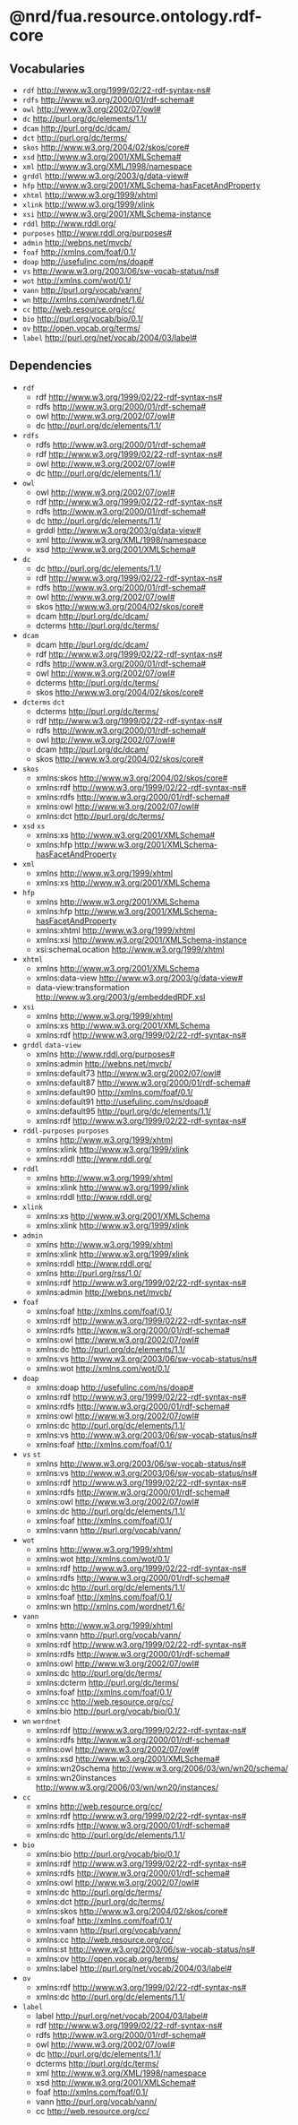 # @nrd/fua.resource.ontology.rdf-core

## Vocabularies

- `rdf` <http://www.w3.org/1999/02/22-rdf-syntax-ns#>
- `rdfs` <http://www.w3.org/2000/01/rdf-schema#>
- `owl` <http://www.w3.org/2002/07/owl#>
- `dc` <http://purl.org/dc/elements/1.1/>
- `dcam` <http://purl.org/dc/dcam/>
- `dct` <http://purl.org/dc/terms/>
- `skos` <http://www.w3.org/2004/02/skos/core#>
- `xsd` <http://www.w3.org/2001/XMLSchema#>
- `xml` <http://www.w3.org/XML/1998/namespace>
- `grddl` <http://www.w3.org/2003/g/data-view#>
- `hfp` <http://www.w3.org/2001/XMLSchema-hasFacetAndProperty>
- `xhtml` <http://www.w3.org/1999/xhtml>
- `xlink` <http://www.w3.org/1999/xlink>
- `xsi` <http://www.w3.org/2001/XMLSchema-instance>
- `rddl` <http://www.rddl.org/>
- `purposes` <http://www.rddl.org/purposes#>
- `admin` <http://webns.net/mvcb/>
- `foaf` <http://xmlns.com/foaf/0.1/>
- `doap` <http://usefulinc.com/ns/doap#>
- `vs` <http://www.w3.org/2003/06/sw-vocab-status/ns#>
- `wot` <http://xmlns.com/wot/0.1/>
- `vann` <http://purl.org/vocab/vann/>
- `wn` <http://xmlns.com/wordnet/1.6/>
- `cc` <http://web.resource.org/cc/>
- `bio` <http://purl.org/vocab/bio/0.1/>
- `ov` <http://open.vocab.org/terms/>
- `label` <http://purl.org/net/vocab/2004/03/label#>

## Dependencies

- `rdf`
    - rdf <http://www.w3.org/1999/02/22-rdf-syntax-ns#>
    - rdfs <http://www.w3.org/2000/01/rdf-schema#>
    - owl <http://www.w3.org/2002/07/owl#>
    - dc <http://purl.org/dc/elements/1.1/>
- `rdfs`
    - rdfs <http://www.w3.org/2000/01/rdf-schema#>
    - rdf <http://www.w3.org/1999/02/22-rdf-syntax-ns#>
    - owl <http://www.w3.org/2002/07/owl#>
    - dc <http://purl.org/dc/elements/1.1/>
- `owl`
    - owl <http://www.w3.org/2002/07/owl#>
    - rdf <http://www.w3.org/1999/02/22-rdf-syntax-ns#>
    - rdfs <http://www.w3.org/2000/01/rdf-schema#>
    - dc <http://purl.org/dc/elements/1.1/>
    - grddl <http://www.w3.org/2003/g/data-view#>
    - xml <http://www.w3.org/XML/1998/namespace>
    - xsd <http://www.w3.org/2001/XMLSchema#>
- `dc`
    - dc <http://purl.org/dc/elements/1.1/>
    - rdf <http://www.w3.org/1999/02/22-rdf-syntax-ns#>
    - rdfs <http://www.w3.org/2000/01/rdf-schema#>
    - owl <http://www.w3.org/2002/07/owl#>
    - skos <http://www.w3.org/2004/02/skos/core#>
    - dcam <http://purl.org/dc/dcam/>
    - dcterms <http://purl.org/dc/terms/>
- `dcam`
    - dcam <http://purl.org/dc/dcam/>
    - rdf <http://www.w3.org/1999/02/22-rdf-syntax-ns#>
    - rdfs <http://www.w3.org/2000/01/rdf-schema#>
    - owl <http://www.w3.org/2002/07/owl#>
    - dcterms <http://purl.org/dc/terms/>
    - skos <http://www.w3.org/2004/02/skos/core#>
- `dcterms` `dct`
    - dcterms <http://purl.org/dc/terms/>
    - rdf <http://www.w3.org/1999/02/22-rdf-syntax-ns#>
    - rdfs <http://www.w3.org/2000/01/rdf-schema#>
    - owl <http://www.w3.org/2002/07/owl#>
    - dcam <http://purl.org/dc/dcam/>
    - skos <http://www.w3.org/2004/02/skos/core#>
- `skos`
    - xmlns:skos <http://www.w3.org/2004/02/skos/core#>
    - xmlns:rdf <http://www.w3.org/1999/02/22-rdf-syntax-ns#>
    - xmlns:rdfs <http://www.w3.org/2000/01/rdf-schema#>
    - xmlns:owl <http://www.w3.org/2002/07/owl#>
    - xmlns:dct <http://purl.org/dc/terms/>
- `xsd` `xs`
    - xmlns:xs <http://www.w3.org/2001/XMLSchema#>
    - xmlns:hfp <http://www.w3.org/2001/XMLSchema-hasFacetAndProperty>
- `xml`
    - xmlns <http://www.w3.org/1999/xhtml>
    - xmlns:xs <http://www.w3.org/2001/XMLSchema>
- `hfp`
    - xmlns <http://www.w3.org/2001/XMLSchema>
    - xmlns:hfp <http://www.w3.org/2001/XMLSchema-hasFacetAndProperty>
    - xmlns:xhtml <http://www.w3.org/1999/xhtml>
    - xmlns:xsi <http://www.w3.org/2001/XMLSchema-instance>
    - xsi:schemaLocation <http://www.w3.org/1999/xhtml>
- `xhtml`
    - xmlns <http://www.w3.org/2001/XMLSchema>
    - xmlns:data-view <http://www.w3.org/2003/g/data-view#>
    - data-view:transformation <http://www.w3.org/2003/g/embeddedRDF.xsl>
- `xsi`
    - xmlns <http://www.w3.org/1999/xhtml>
    - xmlns:xs <http://www.w3.org/2001/XMLSchema>
    - xmlns:rdf <http://www.w3.org/1999/02/22-rdf-syntax-ns#>
- `grddl` `data-view`
    - xmlns <http://www.rddl.org/purposes#>
    - xmlns:admin <http://webns.net/mvcb/>
    - xmlns:default73 <http://www.w3.org/2002/07/owl#>
    - xmlns:default87 <http://www.w3.org/2000/01/rdf-schema#>
    - xmlns:default90 <http://xmlns.com/foaf/0.1/>
    - xmlns:default91 <http://usefulinc.com/ns/doap#>
    - xmlns:default95 <http://purl.org/dc/elements/1.1/>
    - xmlns:rdf <http://www.w3.org/1999/02/22-rdf-syntax-ns#>
- `rddl-purposes` `purposes`
    - xmlns <http://www.w3.org/1999/xhtml>
    - xmlns:xlink <http://www.w3.org/1999/xlink>
    - xmlns:rddl <http://www.rddl.org/>
- `rddl`
    - xmlns <http://www.w3.org/1999/xhtml>
    - xmlns:xlink <http://www.w3.org/1999/xlink>
    - xmlns:rddl <http://www.rddl.org/>
- `xlink`
    - xmlns:xs <http://www.w3.org/2001/XMLSchema>
    - xmlns:xlink <http://www.w3.org/1999/xlink>
- `admin`
    - xmlns <http://www.w3.org/1999/xhtml>
    - xmlns:xlink <http://www.w3.org/1999/xlink>
    - xmlns:rddl <http://www.rddl.org/>
    - xmlns <http://purl.org/rss/1.0/>
    - xmlns:rdf <http://www.w3.org/1999/02/22-rdf-syntax-ns#>
    - xmlns:admin <http://webns.net/mvcb/>
- `foaf`
    - xmlns:foaf <http://xmlns.com/foaf/0.1/>
    - xmlns:rdf <http://www.w3.org/1999/02/22-rdf-syntax-ns#>
    - xmlns:rdfs <http://www.w3.org/2000/01/rdf-schema#>
    - xmlns:owl <http://www.w3.org/2002/07/owl#>
    - xmlns:dc <http://purl.org/dc/elements/1.1/>
    - xmlns:vs <http://www.w3.org/2003/06/sw-vocab-status/ns#>
    - xmlns:wot <http://xmlns.com/wot/0.1/>
- `doap`
    - xmlns:doap <http://usefulinc.com/ns/doap#>
    - xmlns:rdf <http://www.w3.org/1999/02/22-rdf-syntax-ns#>
    - xmlns:rdfs <http://www.w3.org/2000/01/rdf-schema#>
    - xmlns:owl <http://www.w3.org/2002/07/owl#>
    - xmlns:dc <http://purl.org/dc/elements/1.1/>
    - xmlns:vs <http://www.w3.org/2003/06/sw-vocab-status/ns#>
    - xmlns:foaf <http://xmlns.com/foaf/0.1/>
- `vs` `st`
    - xmlns <http://www.w3.org/2003/06/sw-vocab-status/ns#>
    - xmlns:vs <http://www.w3.org/2003/06/sw-vocab-status/ns#>
    - xmlns:rdf <http://www.w3.org/1999/02/22-rdf-syntax-ns#>
    - xmlns:rdfs <http://www.w3.org/2000/01/rdf-schema#>
    - xmlns:owl <http://www.w3.org/2002/07/owl#>
    - xmlns:dc <http://purl.org/dc/elements/1.1/>
    - xmlns:foaf <http://xmlns.com/foaf/0.1/>
    - xmlns:vann <http://purl.org/vocab/vann/>
- `wot`
    - xmlns <http://www.w3.org/1999/xhtml>
    - xmlns:wot <http://xmlns.com/wot/0.1/>
    - xmlns:rdf <http://www.w3.org/1999/02/22-rdf-syntax-ns#>
    - xmlns:rdfs <http://www.w3.org/2000/01/rdf-schema#>
    - xmlns:dc <http://purl.org/dc/elements/1.1/>
    - xmlns:foaf <http://xmlns.com/foaf/0.1/>
    - xmlns:wn <http://xmlns.com/wordnet/1.6/>
- `vann`
    - xmlns <http://www.w3.org/1999/xhtml>
    - xmlns:vann <http://purl.org/vocab/vann/>
    - xmlns:rdf <http://www.w3.org/1999/02/22-rdf-syntax-ns#>
    - xmlns:rdfs <http://www.w3.org/2000/01/rdf-schema#>
    - xmlns:owl <http://www.w3.org/2002/07/owl#>
    - xmlns:dc <http://purl.org/dc/terms/>
    - xmlns:dcterm <http://purl.org/dc/terms/>
    - xmlns:foaf <http://xmlns.com/foaf/0.1/>
    - xmlns:cc <http://web.resource.org/cc/>
    - xmlns:bio <http://purl.org/vocab/bio/0.1/>
- `wn` `wordnet`
    - xmlns:rdf <http://www.w3.org/1999/02/22-rdf-syntax-ns#>
    - xmlns:rdfs <http://www.w3.org/2000/01/rdf-schema#>
    - xmlns:owl <http://www.w3.org/2002/07/owl#>
    - xmlns:xsd <http://www.w3.org/2001/XMLSchema#>
    - xmlns:wn20schema <http://www.w3.org/2006/03/wn/wn20/schema/>
    - xmlns:wn20instances <http://www.w3.org/2006/03/wn/wn20/instances/>
- `cc`
    - xmlns <http://web.resource.org/cc/>
    - xmlns:rdf <http://www.w3.org/1999/02/22-rdf-syntax-ns#>
    - xmlns:rdfs <http://www.w3.org/2000/01/rdf-schema#>
    - xmlns:dc <http://purl.org/dc/elements/1.1/>
- `bio`
    - xmlns:bio <http://purl.org/vocab/bio/0.1/>
    - xmlns:rdf <http://www.w3.org/1999/02/22-rdf-syntax-ns#>
    - xmlns:rdfs <http://www.w3.org/2000/01/rdf-schema#>
    - xmlns:owl <http://www.w3.org/2002/07/owl#>
    - xmlns:dc <http://purl.org/dc/terms/>
    - xmlns:dct <http://purl.org/dc/terms/>
    - xmlns:skos <http://www.w3.org/2004/02/skos/core#>
    - xmlns:foaf <http://xmlns.com/foaf/0.1/>
    - xmlns:vann <http://purl.org/vocab/vann/>
    - xmlns:cc <http://web.resource.org/cc/>
    - xmlns:st <http://www.w3.org/2003/06/sw-vocab-status/ns#>
    - xmlns:ov <http://open.vocab.org/terms/>
    - xmlns:label <http://purl.org/net/vocab/2004/03/label#>
- `ov`
    - xmlns:rdf <http://www.w3.org/1999/02/22-rdf-syntax-ns#>
    - xmlns:dc <http://purl.org/dc/elements/1.1/>
- `label`
    - label <http://purl.org/net/vocab/2004/03/label#>
    - rdf <http://www.w3.org/1999/02/22-rdf-syntax-ns#>
    - rdfs <http://www.w3.org/2000/01/rdf-schema#>
    - owl <http://www.w3.org/2002/07/owl#>
    - dc <http://purl.org/dc/elements/1.1/>
    - dcterms <http://purl.org/dc/terms/>
    - xml <http://www.w3.org/XML/1998/namespace>
    - xsd <http://www.w3.org/2001/XMLSchema#>
    - foaf <http://xmlns.com/foaf/0.1/>
    - vann <http://purl.org/vocab/vann/>
    - cc <http://web.resource.org/cc/>
